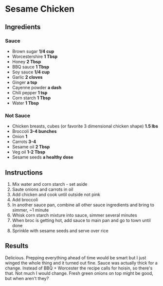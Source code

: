 # Sesame Chicken

## Ingredients
### Sauce
- Brown sugar **1/4 cup**
- Worcestershire **1 Tbsp**
- Honey **2 Tbsp**
- BBQ sauce **1 Tbsp**
- Soy sauce **1/4 cup**
- Garlic **2 cloves**
- Ginger **a tsp**
- Cayenne powder **a dash**
- Chili pepper **1 tsp**
- Corn starch **1 Tbsp**
- Water **1 Tbsp**

### Not Sauce
- Chicken breasts, cubes (or favorite 3 dimensional chicken shape) **1.5 lbs**
- Broccoli **3-4 bunches**
- Onion **1**
- Carrots **3-4**
- Sesame oil **2 Tbsp**
- Veg oil **1-2 Tbsp**
- Sesame seeds **a healthy dose**

## Instructions
1. Mix water and corn starch - set aside
2. Saute onions and carrots in oil
3. Add chicken and cook until outside not pink
4. Add broccoli
5. In another sauce pan, combine all other sauce ingredients and bring to simmer, ~1 minute
6. Whisk corn starch mixture into sauce, simmer several minutes
7. When broc is getting hot, add sauce to main pan and go to town until done
8. Sprinkle with sesame seeds and serve over rice

## Results
Delicious.  Prepping everything ahead of time would be smart but I just winged the whole thing and it turned out fine.  Sauce was actually thick for a change.  Instead of BBQ + Worcester the recipe calls for hoisin, so there's that.  Not much I would change.  Fresh green onions on top might be good, but when aren't they?
